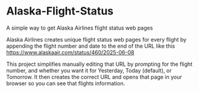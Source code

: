 # Alaska-Flight-Status
A simple way to get Alaska Airlines flight status web pages

Alaska Airlines creates unique flight status web pages for every flight by appending the flight number and date to the end of the URL like this https://www.alaskaair.com/status/460/2025-06-08

This project simplifies manually editing that URL by prompting for the flight number, and whether you want it for Yesterday, Today (default), or Tomorrow.  It then creates the correct URL and opens that page in your browser so you can see that flights information.